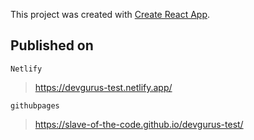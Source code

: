 This project was created with [Create React App](https://github.com/facebook/create-react-app).

## Published on

`Netlify`
> https://devgurus-test.netlify.app/

`githubpages`
> https://slave-of-the-code.github.io/devgurus-test/
